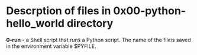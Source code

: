 # Descrption of files in __0x00-python-hello_world__ directory

__0-run__ - a Shell script that runs a Python script. The name of the fileis saved in the environment variable $PYFILE.
